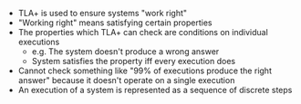 - TLA+ is used to ensure systems "work right"
- "Working right" means satisfying certain properties
- The properties which TLA+ can check are conditions on individual executions
    - e.g. The system doesn't produce a wrong answer
    - System satisfies the property iff every execution does
- Cannot check something like "99% of executions produce the right answer" because it doesn't operate on a single execution
- An execution of a system is represented as a sequence of discrete steps
    